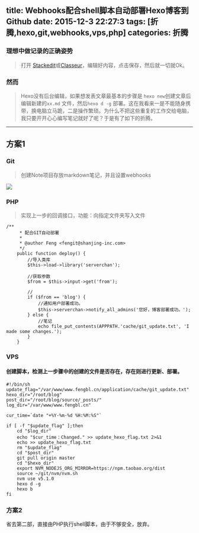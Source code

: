 
title: Webhooks配合shell脚本自动部署Hexo博客到Github
date: 2015-12-3 22:27:3
tags: [折腾,hexo,git,webhooks,vps,php]
categories: 折腾
---

 ### 理想中做记录的正确姿势

> 打开 [Stackedit](https://stackedit.io)或[Classeur](app.classeur.io)，编辑好内容，点击保存，然后就一切就Ok。

###  然而

> Hexo没有后台编辑，如果想发表文章最基本的步骤是 `hexo new`创建文章后编辑新建的`xx.md` 文件，然后`hexo d -g` 部署。这在我看来一是不能随身携带，换电脑立马跪，二是操作繁琐。为什么不把这些重复的工作交给电脑，我只要开开心心编写笔记就好了呢？于是有了如下的折腾。

----------

## 方案1

### Git


> 创建Note项目存放markdown笔记，并且设置webhooks

<!--more-->

![](http://7xnocp.com1.z0.glb.clouddn.com/15-12-4/19076981.jpg)

<!--more-->

### PHP

> 实现上一步的回调接口，功能：向指定文件夹写入文件

    /**
    	 * 配合GIT自动部署
    	 *
    	 * @author Feng <fengit@shanjing-inc.com>
    	 */
    	public function deploy() {
    		//导入类库
    		$this->load->library('serverchan');
    		
    		//获取参数
    		$from = $this->input->get('from');
    		
    		//
    		if ($from == 'blog') {
    			//通知用户部署成功。
    			$this->serverchan->notify_all_admins('您好，博客部署成功。');
    		} else {
    			//笔记
    			echo file_put_contents(APPPATH.'cache/git_update.txt', 'I made some changes.');
    		}
    	}


### VPS

#### 创建脚本，检测上一步骤中的创建的文件是否存在，存在则进行更新、部署。

    #!/bin/sh
    update_flag="/var/www/www.fengbl.cn/application/cache/git_update.txt"
    hexo_dir="/root/blog"
    post_dir="/root/blog/source/_posts/"
    log_dir="/var/www/www.fengbl.cn"
    
    cur_time=`date "+%Y-%m-%d %H:%M:%S"`
    
    if [ -f "$update_flag" ];then
    	cd "$log_dir"
    	echo "$cur_time：Changed." >> update_hexo_flag.txt 2>&1
    	echo >> update_hexo_flag.txt
    	rm "$update_flag"
    	cd "$post_dir"
    	git pull origin master
    	cd "$hexo_dir"
    	export NVM_NODEJS_ORG_MIRROR=https://npm.taobao.org/dist
    	source ~/git/nvm/nvm.sh
    	nvm use v5.1.0
    	hexo d -g
    	hexo b
    fi
    
    
### 方案2

省去第二部，直接由PHP执行shell脚本，由于不够安全，放弃。

